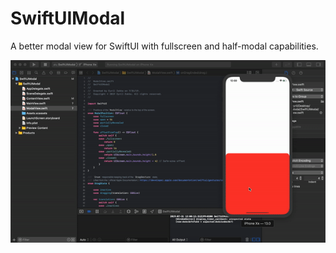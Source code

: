 # SwiftUIModal
A better modal view for SwiftUI with fullscreen and half-modal capabilities.

![](demo.gif)
